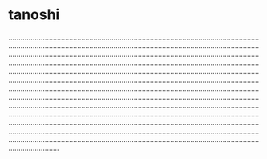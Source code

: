 # tanoshi

.....................................................................................................................................................................................................................................................................................................................................................................................................................................................................................................................................................................................................................................................................................................................................................................................................................................................................................................................................................................................................................................................................................................................................................................................................................................................................................................................................................................................................................................................................................................................................................................................................................................................................................................